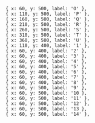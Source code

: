     { x: 60, y: 500, label: 'O' }, 
    { x: 110, y: 500, label: 'P' }, 
    { x: 160, y: 500, label: 'Q' }, 
    { x: 210, y: 500, label: 'R' }, 
    { x: 260, y: 500, label: 'S' }, 
    { x: 310, y: 500, label: 'T' }, 
    { x: 360, y: 500, label: 'U' }, 
    { x: 110, y: 400, label: '1' }, 
    { x: 60, y: 400, label: '2' }, 
    { x: 60, y: 400, label: '3' }, 
    { x: 60, y: 400, label: '4' }, 
    { x: 60, y: 400, label: '5' }, 
    { x: 60, y: 400, label: '6' }, 
    { x: 60, y: 400, label: '7' }, 
    { x: 60, y: 400, label: '8' }, 
    { x: 60, y: 500, label: '9' }, 
    { x: 60, y: 500, label: '10 }, 
    { x: 60, y: 500, label: '11' }, 
    { x: 60, y: 500, label: '12' }, 
    { x: 60, y: 500, label: '13 }, 
    { x: 60, y: 500, label: '14' }, 